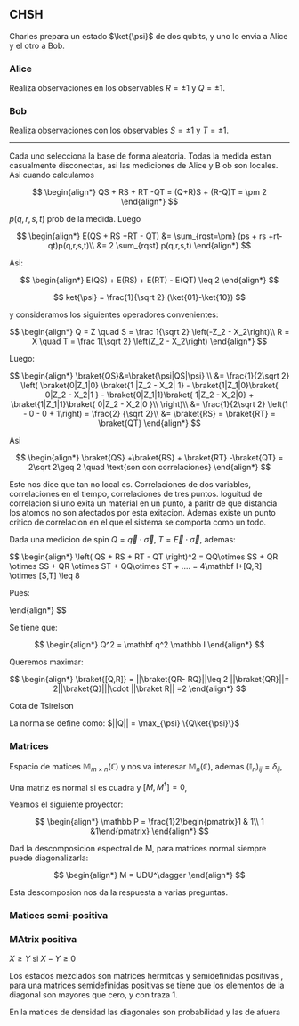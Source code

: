 ## CHSH

Charles prepara un estado $\ket{\psi}$ de dos qubits, y uno lo envia a Alice y el otro a Bob. 


### Alice 

Realiza observaciones en los observables $R = \pm 1$ y $Q = \pm 1$. 

### Bob 

Realiza observaciones con los observables $S = \pm 1$ y $T = \pm 1$.

---- 

Cada uno selecciona la base de forma aleatoria. Todas la medida estan casualmente disconectas, asi las mediciones de Alice y B ob son locales. Asi cuando calculamos 


$$
\begin{align*}
QS + RS + RT -QT = (Q+R)S + (R-Q)T = \pm 2
\end{align*}
$$

$p(q,r,s,t)$ prob de la medida. Luego 


$$
\begin{align*}
E(QS + RS +RT - QT) &= \sum_{rqst=\pm} (ps + rs +rt-qt)p(q,r,s,t)\\
&= 2 \sum_{rqst} p(q,r,s,t)
\end{align*}
$$

Asi:

$$
\begin{align*}
E(QS) + E(RS) + E(RT) - E(QT) \leq 2
\end{align*}
$$

$$
ket{\psi} = \frac{1}{\sqrt 2} (\ket{01}-\ket{10})
$$

y consideramos los siguientes operadores convenientes:

$$
\begin{align*}
Q = Z \quad  S = \frac 1{\sqrt 2} \left(-Z_2 - X_2\right)\\
R = X \quad  T = \frac 1{\sqrt 2} \left(Z_2 - X_2\right)
\end{align*}
$$

Luego:

$$
\begin{align*}
\braket{QS}&=\braket{\psi|QS|\psi} \\
&= \frac{1}{2\sqrt 2} \left(
    \braket{0|Z_1|0} \braket{1 |Z_2 - X_2| 1} - \braket{1|Z_1|0}\braket{ 0|Z_2 - X_2|1 } -  \braket{0|Z_1|1}\braket{ 1|Z_2 - X_2|0} + \braket{1|Z_1|1}\braket{ 0|Z_2 - X_2|0 }\\
\right)\\
&= \frac{1}{2\sqrt 2} \left(1 - 0 - 0 + 1\right) = \frac{2} {\sqrt 2}\\
&= \braket{RS} = \braket{RT} = \braket{QT}
\end{align*}
$$

Asi 

$$
\begin{align*}
\braket{QS} +\braket{RS} + \braket{RT} -\braket{QT} = 2\sqrt 2\geq 2 \quad \text{son con correlaciones}
 \end{align*}
$$

Este nos dice que tan no local es.  Correlaciones de dos variables, correlaciones en el tiempo, correlaciones de tres puntos. loguitud de correlacion si uno exita un material en un punto, a paritr de que distancia los atomos no son afectados por esta exitacion. Ademas existe un punto critico de correlacion en el que el sistema se comporta como un todo.


Dada una medicion de spin $Q = \vec q \cdot \vec \sigma$, $T = \vec E \cdot \vec \sigma$, ademas:

$$
\begin{align*}
\left(
    QS + RS + RT - QT
\right)^2 = QQ\otimes SS + QR \otimes SS + QR \otimes ST + QQ\otimes ST + .... = 4\mathbf I+[Q,R] \otimes [S,T] \leq 8 

Pues:

\end{align*}
$$

Se tiene que:

$$
\begin{align*}
Q^2 = \mathbf q^2 \mathbb I
\end{align*}
$$

Queremos maximar:

$$
\begin{align*}
\braket{[Q,R]} = ||\braket{QR- RQ}||\leq 2 ||\braket{QR}||= 2||\braket{Q}|||\cdot ||\braket R|| =2
\end{align*}
$$

Cota de Tsirelson

La norma se define como: $||Q|| = \max_{\psi} \{Q\ket{\psi}\}$

### Matrices 

Espacio  de matices $\mathbb M_{m \times n} (\mathbb C)$ y nos va interesar $\mathbb M_{n} (\mathbb C)$, ademas $(\mathbb I_n)_{ij} = \delta_{ij}$, 

Una matriz es normal si es cuadra y $[M, M^{\dagger}] = 0$, 

Veamos el siguiente proyector:

$$
\begin{align*}
\mathbb P = \frac{1}2\begin{pmatrix}1 & 1\\ 1 &1\end{pmatrix}
\end{align*}
$$

Dad la descomposicion espectral de M, para matrices normal siempre puede diagonalizarla:

$$
\begin{align*}
M = UDU^\dagger
\end{align*}
$$


Esta descomposion nos da la respuesta a varias preguntas.

### Matices semi-positiva

### MAtrix positiva


$X\geq Y$ si $X-Y \geq 0$

Los estados mezclados son matrices hermitcas y semidefinidas positivas , para una matrices semidefinidas positivas se tiene que los elementos de la diagonal son mayores que cero, y con traza 1.

En la matices de densidad las diagonales son probabilidad y las de afuera